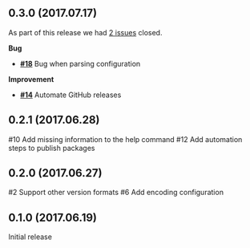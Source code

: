 ## 0.3.0 (2017.07.17)


As part of this release we had [2 issues](https://github.com/fwinkelbauer/Bumpy/issues?milestone=1&state=closed) closed.


__Bug__

- [__#18__](https://github.com/fwinkelbauer/Bumpy/issues/18) Bug when parsing configuration

__Improvement__

- [__#14__](https://github.com/fwinkelbauer/Bumpy/issues/14) Automate GitHub releases


## 0.2.1 (2017.06.28)


#10 Add missing information to the help command
#12 Add automation steps to publish packages
## 0.2.0 (2017.06.27)


#2 Support other version formats
#6 Add encoding configuration 
## 0.1.0 (2017.06.19)


Initial release
